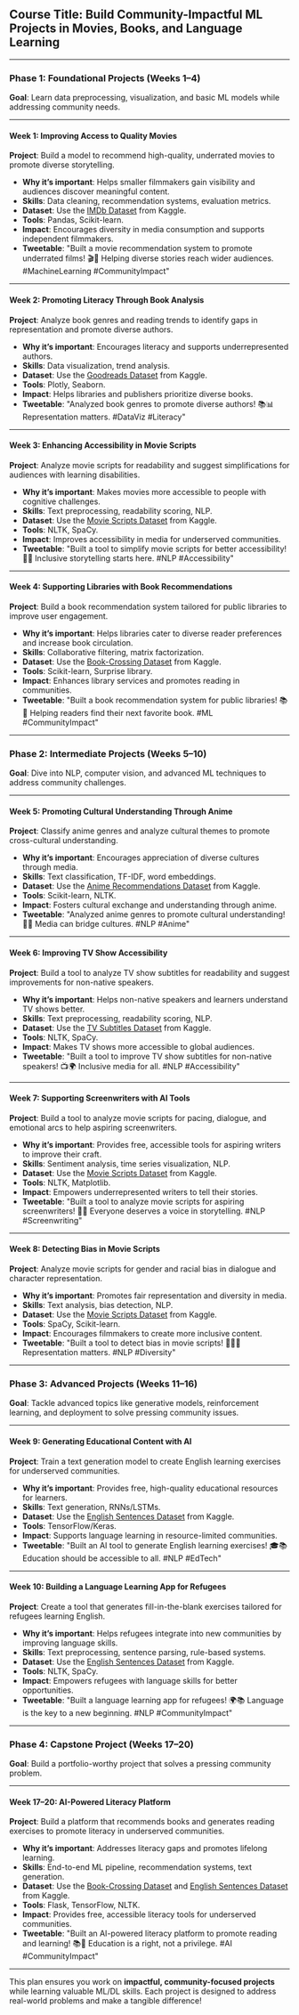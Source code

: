 
## **Course Title: Build Community-Impactful ML Projects in Movies, Books, and Language Learning**

---

### **Phase 1: Foundational Projects (Weeks 1–4)**  
**Goal**: Learn data preprocessing, visualization, and basic ML models while addressing community needs.

---

#### **Week 1: Improving Access to Quality Movies**  
**Project**: Build a model to recommend high-quality, underrated movies to promote diverse storytelling.  
- **Why it’s important**: Helps smaller filmmakers gain visibility and audiences discover meaningful content.  
- **Skills**: Data cleaning, recommendation systems, evaluation metrics.  
- **Dataset**: Use the [IMDb Dataset](https://www.kaggle.com/stefanoleone992/imdb-extensive-dataset) from Kaggle.  
- **Tools**: Pandas, Scikit-learn.  
- **Impact**: Encourages diversity in media consumption and supports independent filmmakers.  
- **Tweetable**: "Built a movie recommendation system to promote underrated films! 🎬🍿 Helping diverse stories reach wider audiences. #MachineLearning #CommunityImpact"

---

#### **Week 2: Promoting Literacy Through Book Analysis**  
**Project**: Analyze book genres and reading trends to identify gaps in representation and promote diverse authors.  
- **Why it’s important**: Encourages literacy and supports underrepresented authors.  
- **Skills**: Data visualization, trend analysis.  
- **Dataset**: Use the [Goodreads Dataset](https://www.kaggle.com/jealousleopard/goodreadsbooks) from Kaggle.  
- **Tools**: Plotly, Seaborn.  
- **Impact**: Helps libraries and publishers prioritize diverse books.  
- **Tweetable**: "Analyzed book genres to promote diverse authors! 📚📊 Representation matters. #DataViz #Literacy"

---

#### **Week 3: Enhancing Accessibility in Movie Scripts**  
**Project**: Analyze movie scripts for readability and suggest simplifications for audiences with learning disabilities.  
- **Why it’s important**: Makes movies more accessible to people with cognitive challenges.  
- **Skills**: Text preprocessing, readability scoring, NLP.  
- **Dataset**: Use the [Movie Scripts Dataset](https://www.kaggle.com/Cornell-University/movie-dialog-corpus) from Kaggle.  
- **Tools**: NLTK, SpaCy.  
- **Impact**: Improves accessibility in media for underserved communities.  
- **Tweetable**: "Built a tool to simplify movie scripts for better accessibility! 🎥📜 Inclusive storytelling starts here. #NLP #Accessibility"

---

#### **Week 4: Supporting Libraries with Book Recommendations**  
**Project**: Build a book recommendation system tailored for public libraries to improve user engagement.  
- **Why it’s important**: Helps libraries cater to diverse reader preferences and increase book circulation.  
- **Skills**: Collaborative filtering, matrix factorization.  
- **Dataset**: Use the [Book-Crossing Dataset](https://www.kaggle.com/ruchi798/bookcrossing-dataset) from Kaggle.  
- **Tools**: Scikit-learn, Surprise library.  
- **Impact**: Enhances library services and promotes reading in communities.  
- **Tweetable**: "Built a book recommendation system for public libraries! 📚🤖 Helping readers find their next favorite book. #ML #CommunityImpact"

---

### **Phase 2: Intermediate Projects (Weeks 5–10)**  
**Goal**: Dive into NLP, computer vision, and advanced ML techniques to address community challenges.

---

#### **Week 5: Promoting Cultural Understanding Through Anime**  
**Project**: Classify anime genres and analyze cultural themes to promote cross-cultural understanding.  
- **Why it’s important**: Encourages appreciation of diverse cultures through media.  
- **Skills**: Text classification, TF-IDF, word embeddings.  
- **Dataset**: Use the [Anime Recommendations Dataset](https://www.kaggle.com/CooperUnion/anime-recommendations-database) from Kaggle.  
- **Tools**: Scikit-learn, NLTK.  
- **Impact**: Fosters cultural exchange and understanding through anime.  
- **Tweetable**: "Analyzed anime genres to promote cultural understanding! 🎌🤖 Media can bridge cultures. #NLP #Anime"

---

#### **Week 6: Improving TV Show Accessibility**  
**Project**: Build a tool to analyze TV show subtitles for readability and suggest improvements for non-native speakers.  
- **Why it’s important**: Helps non-native speakers and learners understand TV shows better.  
- **Skills**: Text preprocessing, readability scoring, NLP.  
- **Dataset**: Use the [TV Subtitles Dataset](https://www.kaggle.com/gyani95/opensubtitles) from Kaggle.  
- **Tools**: NLTK, SpaCy.  
- **Impact**: Makes TV shows more accessible to global audiences.  
- **Tweetable**: "Built a tool to improve TV show subtitles for non-native speakers! 📺🌍 Inclusive media for all. #NLP #Accessibility"

---

#### **Week 7: Supporting Screenwriters with AI Tools**  
**Project**: Build a tool to analyze movie scripts for pacing, dialogue, and emotional arcs to help aspiring screenwriters.  
- **Why it’s important**: Provides free, accessible tools for aspiring writers to improve their craft.  
- **Skills**: Sentiment analysis, time series visualization, NLP.  
- **Dataset**: Use the [Movie Scripts Dataset](https://www.kaggle.com/Cornell-University/movie-dialog-corpus) from Kaggle.  
- **Tools**: NLTK, Matplotlib.  
- **Impact**: Empowers underrepresented writers to tell their stories.  
- **Tweetable**: "Built a tool to analyze movie scripts for aspiring screenwriters! 🎥📜 Everyone deserves a voice in storytelling. #NLP #Screenwriting"

---

#### **Week 8: Detecting Bias in Movie Scripts**  
**Project**: Analyze movie scripts for gender and racial bias in dialogue and character representation.  
- **Why it’s important**: Promotes fair representation and diversity in media.  
- **Skills**: Text analysis, bias detection, NLP.  
- **Dataset**: Use the [Movie Scripts Dataset](https://www.kaggle.com/Cornell-University/movie-dialog-corpus) from Kaggle.  
- **Tools**: SpaCy, Scikit-learn.  
- **Impact**: Encourages filmmakers to create more inclusive content.  
- **Tweetable**: "Built a tool to detect bias in movie scripts! 🕵️‍♂️🎥 Representation matters. #NLP #Diversity"

---

### **Phase 3: Advanced Projects (Weeks 11–16)**  
**Goal**: Tackle advanced topics like generative models, reinforcement learning, and deployment to solve pressing community issues.

---

#### **Week 9: Generating Educational Content with AI**  
**Project**: Train a text generation model to create English learning exercises for underserved communities.  
- **Why it’s important**: Provides free, high-quality educational resources for learners.  
- **Skills**: Text generation, RNNs/LSTMs.  
- **Dataset**: Use the [English Sentences Dataset](https://www.kaggle.com/rtatman/english-word-frequency) from Kaggle.  
- **Tools**: TensorFlow/Keras.  
- **Impact**: Supports language learning in resource-limited communities.  
- **Tweetable**: "Built an AI tool to generate English learning exercises! 🎓📚 Education should be accessible to all. #NLP #EdTech"

---

#### **Week 10: Building a Language Learning App for Refugees**  
**Project**: Create a tool that generates fill-in-the-blank exercises tailored for refugees learning English.  
- **Why it’s important**: Helps refugees integrate into new communities by improving language skills.  
- **Skills**: Text preprocessing, sentence parsing, rule-based systems.  
- **Dataset**: Use the [English Sentences Dataset](https://www.kaggle.com/rtatman/english-word-frequency) from Kaggle.  
- **Tools**: NLTK, SpaCy.  
- **Impact**: Empowers refugees with language skills for better opportunities.  
- **Tweetable**: "Built a language learning app for refugees! 🌍📚 Language is the key to a new beginning. #NLP #CommunityImpact"

---

### **Phase 4: Capstone Project (Weeks 17–20)**  
**Goal**: Build a portfolio-worthy project that solves a pressing community problem.

---

#### **Week 17–20: AI-Powered Literacy Platform**  
**Project**: Build a platform that recommends books and generates reading exercises to promote literacy in underserved communities.  
- **Why it’s important**: Addresses literacy gaps and promotes lifelong learning.  
- **Skills**: End-to-end ML pipeline, recommendation systems, text generation.  
- **Dataset**: Use the [Book-Crossing Dataset](https://www.kaggle.com/ruchi798/bookcrossing-dataset) and [English Sentences Dataset](https://www.kaggle.com/rtatman/english-word-frequency) from Kaggle.  
- **Tools**: Flask, TensorFlow, NLTK.  
- **Impact**: Provides free, accessible literacy tools for underserved communities.  
- **Tweetable**: "Built an AI-powered literacy platform to promote reading and learning! 📚🤖 Education is a right, not a privilege. #AI #CommunityImpact"

---

This plan ensures you work on **impactful, community-focused projects** while learning valuable ML/DL skills. Each project is designed to address real-world problems and make a tangible difference!
